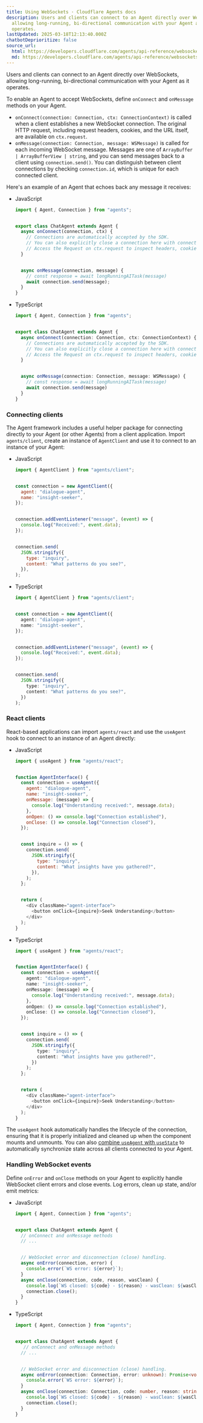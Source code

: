 ```yaml
---
title: Using WebSockets · Cloudflare Agents docs
description: Users and clients can connect to an Agent directly over WebSockets,
  allowing long-running, bi-directional communication with your Agent as it
  operates.
lastUpdated: 2025-03-18T12:13:40.000Z
chatbotDeprioritize: false
source_url:
  html: https://developers.cloudflare.com/agents/api-reference/websockets/
  md: https://developers.cloudflare.com/agents/api-reference/websockets/index.md
---
```


Users and clients can connect to an Agent directly over WebSockets, allowing long-running, bi-directional communication with your Agent as it operates.

To enable an Agent to accept WebSockets, define `onConnect` and `onMessage` methods on your Agent.

* `onConnect(connection: Connection, ctx: ConnectionContext)` is called when a client establishes a new WebSocket connection. The original HTTP request, including request headers, cookies, and the URL itself, are available on `ctx.request`.
* `onMessage(connection: Connection, message: WSMessage)` is called for each incoming WebSocket message. Messages are one of `ArrayBuffer | ArrayBufferView | string`, and you can send messages back to a client using `connection.send()`. You can distinguish between client connections by checking `connection.id`, which is unique for each connected client.

Here's an example of an Agent that echoes back any message it receives:

* JavaScript

  ```js
  import { Agent, Connection } from "agents";


  export class ChatAgent extends Agent {
    async onConnect(connection, ctx) {
      // Connections are automatically accepted by the SDK.
      // You can also explicitly close a connection here with connection.close()
      // Access the Request on ctx.request to inspect headers, cookies and the URL
    }


    async onMessage(connection, message) {
      // const response = await longRunningAITask(message)
      await connection.send(message);
    }
  }
  ```

* TypeScript

  ```ts
  import { Agent, Connection } from "agents";


  export class ChatAgent extends Agent {
    async onConnect(connection: Connection, ctx: ConnectionContext) {
      // Connections are automatically accepted by the SDK.
      // You can also explicitly close a connection here with connection.close()
      // Access the Request on ctx.request to inspect headers, cookies and the URL
    }


    async onMessage(connection: Connection, message: WSMessage) {
      // const response = await longRunningAITask(message)
      await connection.send(message)
    }
  }
  ```

### Connecting clients

The Agent framework includes a useful helper package for connecting directly to your Agent (or other Agents) from a client application. Import `agents/client`, create an instance of `AgentClient` and use it to connect to an instance of your Agent:

* JavaScript

  ```js
  import { AgentClient } from "agents/client";


  const connection = new AgentClient({
    agent: "dialogue-agent",
    name: "insight-seeker",
  });


  connection.addEventListener("message", (event) => {
    console.log("Received:", event.data);
  });


  connection.send(
    JSON.stringify({
      type: "inquiry",
      content: "What patterns do you see?",
    }),
  );
  ```

* TypeScript

  ```ts
  import { AgentClient } from "agents/client";


  const connection = new AgentClient({
    agent: "dialogue-agent",
    name: "insight-seeker",
  });


  connection.addEventListener("message", (event) => {
    console.log("Received:", event.data);
  });


  connection.send(
    JSON.stringify({
      type: "inquiry",
      content: "What patterns do you see?",
    })
  );
  ```

### React clients

React-based applications can import `agents/react` and use the `useAgent` hook to connect to an instance of an Agent directly:

* JavaScript

  ```js
  import { useAgent } from "agents/react";


  function AgentInterface() {
    const connection = useAgent({
      agent: "dialogue-agent",
      name: "insight-seeker",
      onMessage: (message) => {
        console.log("Understanding received:", message.data);
      },
      onOpen: () => console.log("Connection established"),
      onClose: () => console.log("Connection closed"),
    });


    const inquire = () => {
      connection.send(
        JSON.stringify({
          type: "inquiry",
          content: "What insights have you gathered?",
        }),
      );
    };


    return (
      <div className="agent-interface">
        <button onClick={inquire}>Seek Understanding</button>
      </div>
    );
  }
  ```

* TypeScript

  ```ts
  import { useAgent } from "agents/react";


  function AgentInterface() {
    const connection = useAgent({
      agent: "dialogue-agent",
      name: "insight-seeker",
      onMessage: (message) => {
        console.log("Understanding received:", message.data);
      },
      onOpen: () => console.log("Connection established"),
      onClose: () => console.log("Connection closed"),
    });


    const inquire = () => {
      connection.send(
        JSON.stringify({
          type: "inquiry",
          content: "What insights have you gathered?",
        })
      );
    };


    return (
      <div className="agent-interface">
        <button onClick={inquire}>Seek Understanding</button>
      </div>
    );
  }
  ```

The `useAgent` hook automatically handles the lifecycle of the connection, ensuring that it is properly initialized and cleaned up when the component mounts and unmounts. You can also [combine `useAgent` with `useState`](https://developers.cloudflare.com/agents/api-reference/store-and-sync-state/) to automatically synchronize state across all clients connected to your Agent.

### Handling WebSocket events

Define `onError` and `onClose` methods on your Agent to explicitly handle WebSocket client errors and close events. Log errors, clean up state, and/or emit metrics:

* JavaScript

  ```js
  import { Agent, Connection } from "agents";


  export class ChatAgent extends Agent {
    // onConnect and onMessage methods
    // ...


    // WebSocket error and disconnection (close) handling.
    async onError(connection, error) {
      console.error(`WS error: ${error}`);
    }
    async onClose(connection, code, reason, wasClean) {
      console.log(`WS closed: ${code} - ${reason} - wasClean: ${wasClean}`);
      connection.close();
    }
  }
  ```

* TypeScript

  ```ts
  import { Agent, Connection } from "agents";


  export class ChatAgent extends Agent {
     // onConnect and onMessage methods
    // ...


    // WebSocket error and disconnection (close) handling.
    async onError(connection: Connection, error: unknown): Promise<void> {
      console.error(`WS error: ${error}`);
    }
    async onClose(connection: Connection, code: number, reason: string, wasClean: boolean): Promise<void> {
      console.log(`WS closed: ${code} - ${reason} - wasClean: ${wasClean}`);
      connection.close();
    }
  }
  ```
